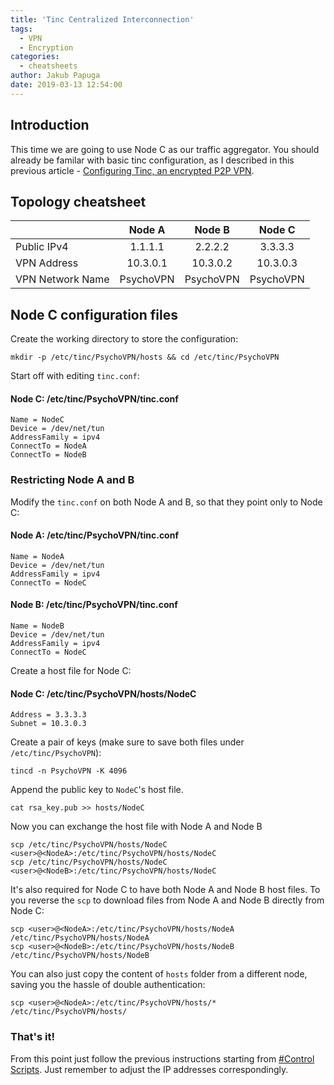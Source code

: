 ```yaml
---
title: 'Tinc Centralized Interconnection'
tags:
  - VPN
  - Encryption
categories:
  - cheatsheets
author: Jakub Papuga
date: 2019-03-13 12:54:00
---
```

## Introduction

This time we are going to use Node C as our traffic aggregator.
You should already be familar with basic tinc configuration, as I described in this previous article - [Configuring Tinc, an encrypted P2P VPN](https://new.mrpsycho.pl/cheatsheets/how-to-configure-tinc-peer-to-peer-vpn).

## Topology cheatsheet

|  | Node A | Node B | Node C |
|:---|:---:|:---:|:---:|
| Public IPv4 | 1.1.1.1 | 2.2.2.2 | 3.3.3.3 |
| VPN Address | 10.3.0.1 | 10.3.0.2 | 10.3.0.3 |
| VPN Network Name | PsychoVPN | PsychoVPN | PsychoVPN |


## Node C configuration files

Create the working directory to store the configuration:

```
mkdir -p /etc/tinc/PsychoVPN/hosts && cd /etc/tinc/PsychoVPN
```

Start off with editing `tinc.conf`:

#### Node C: /etc/tinc/PsychoVPN/tinc.conf

```
Name = NodeC
Device = /dev/net/tun
AddressFamily = ipv4
ConnectTo = NodeA
ConnectTo = NodeB
```

### Restricting Node A and B

Modify the `tinc.conf` on both Node A and B, so that they point only to Node C:

#### Node A: /etc/tinc/PsychoVPN/tinc.conf

```
Name = NodeA
Device = /dev/net/tun
AddressFamily = ipv4
ConnectTo = NodeC
```

#### Node B: /etc/tinc/PsychoVPN/tinc.conf

```
Name = NodeB
Device = /dev/net/tun
AddressFamily = ipv4
ConnectTo = NodeC
```

Create a host file for Node C:

#### Node C: /etc/tinc/PsychoVPN/hosts/NodeC

```
Address = 3.3.3.3
Subnet = 10.3.0.3
```

Create a pair of keys (make sure to save both files under `/etc/tinc/PsychoVPN`):

```
tincd -n PsychoVPN -K 4096
```

Append the public key to `NodeC`'s host file.

```
cat rsa_key.pub >> hosts/NodeC
```

Now you can exchange the host file with Node A and Node B

```
scp /etc/tinc/PsychoVPN/hosts/NodeC <user>@<NodeA>:/etc/tinc/PsychoVPN/hosts/NodeC
scp /etc/tinc/PsychoVPN/hosts/NodeC <user>@<NodeB>:/etc/tinc/PsychoVPN/hosts/NodeC
```

It's also required for Node C to have both Node A and Node B host files. To you reverse the `scp` to download files from Node A and Node B directly from Node C:

```
scp <user>@<NodeA>:/etc/tinc/PsychoVPN/hosts/NodeA /etc/tinc/PsychoVPN/hosts/NodeA
scp <user>@<NodeB>:/etc/tinc/PsychoVPN/hosts/NodeB /etc/tinc/PsychoVPN/hosts/NodeB
```

You can also just copy the content of `hosts` folder from a different node, saving you the hassle of double authentication:

```
scp <user>@<NodeA>:/etc/tinc/PsychoVPN/hosts/* /etc/tinc/PsychoVPN/hosts/
```

### That's it!

From this point just follow the previous instructions starting from [#Control Scripts](https://new.mrpsycho.pl/cheatsheets/how-to-configure-tinc-peer-to-peer-vpn/#Control-Scripts). Just remember to adjust the IP addresses correspondingly.
